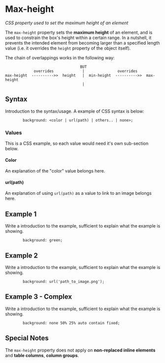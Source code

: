 # Max-height 

*CSS property used to set the maximum height of an element*

The `max-height` property sets the **maximum height** of an element, and is used to constrain the box's height within a certain range. In a nutshell, it prevents the intended element from becoming larger than a specified length value (i.e. it overrides the `height` property of the object itself).

The chain of overlappings works in the following way:


```                               
                                  BUT
             overrides             |               overrides
max-height  ---------->>  height   |  min-height  ---------->>  max-height
                                   |

```

## Syntax

Introduction to the syntax/usage. A example of CSS syntax is below:

```
        background: <color | url(path) | others.. | none>;
```

### Values

This is a CSS example, so each value would need it's own sub-section below.

#### Color

An explanation of the "color" value belongs here.

#### url(path)

An explanation of using `url(path)` as a value to link to an image belongs here.

## Example 1

Write a introduction to the example, sufficient to explain what the example is showing.

```
        background: green;
```

## Example 2

Write a introduction to the example, sufficient to explain what the example is showing.

```
        background: url('path_to_image.png');
```

## Example 3 - Complex

Write a introduction to the example, sufficient to explain what the example is showing.

```
        background: none 50% 25% auto contain fixed;
```

## Special Notes

The `max-height` property does not apply on **non-replaced inline elements** and **table columns**, **column groups**.
